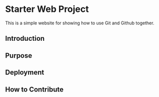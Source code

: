 # Starter Web Project

This is a simple website for showing how to use Git and Github together.

## Introduction

## Purpose

## Deployment

## How to Contribute